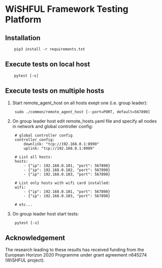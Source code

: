 WiSHFUL Framework Testing Platform
==================================

Installation
------------

        pip3 install -r requirements.txt


Execute tests on local host
---------------------------

        pytest [-s]


Execute tests on multiple hosts
-------------------------------

1. Start remote_agent_host on all hosts exept one (i.e. group leader):

        sudo ./common/remote_agent_host [--port=PORT, default=567890]

2. On group leader host edit remote_hosts.yaml file and specify all nodes in network and global controller config:

        # global controller config
        controller_config:
            downlink: "tcp://192.168.0.1:8990"
            uplink: "tcp://192.168.0.1:8989"

        # List all hosts:
        hosts:
            - {"ip": 192.168.0.101, "port": 567890}
            - {"ip": 192.168.0.102, "port": 567890}
            - {"ip": 192.168.0.103, "port": 567890}

        # List only hosts with wifi card installed:
        wifi:
            - {"ip": 192.168.0.101, "port": 567890}
            - {"ip": 192.168.0.103, "port": 567890}

        # etc...

3. On group leader host start tests:

        pytest [-s]


## Acknowledgement

The research leading to these results has received funding from the European
Horizon 2020 Programme under grant agreement n645274 (WiSHFUL project).
